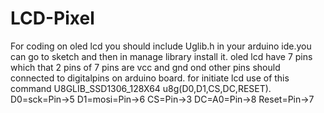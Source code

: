 # LCD-Pixel
For coding on oled lcd you should include Uglib.h in your arduino ide.you can go to sketch and then in manage library install it.
oled lcd have 7 pins which that 2 pins of 7 pins are vcc and gnd ond other pins should connected to digitalpins on arduino board.
for initiate lcd use of this command U8GLIB_SSD1306_128X64 u8g(D0,D1,CS,DC,RESET).
     D0=sck=Pin->5
     D1=mosi=Pin->6
     CS=Pin->3
     DC=A0=Pin->8
     Reset=Pin->7
